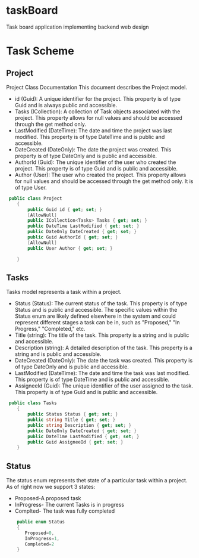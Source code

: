 # taskBoard
Task board application implementing backend web design
# Task Scheme

## Project
Project Class Documentation
This document describes the Project model.

- id (Guid): A unique identifier for the project. This property is of type Guid and is always public and accessible.  
- Tasks (ICollection<Tasks>): A collection of Task objects associated with the project. This property allows for null values and should be accessed through the get method only.  
- LastModified (DateTime): The date and time the project was last modified. This property is of type DateTime and is public and accessible.   
- DateCreated (DateOnly): The date the project was created. This property is of type DateOnly and is public and accessible.   
- AuthorId (Guid): The unique identifier of the user who created the project. This property is of type Guid and is public and accessible. 
- Author (User): The user who created the project. This property allows for null values and should be accessed through the get method only. It is of type User.   
```C#
 public class Project
    {
        public Guid id { get; set; }
        [AllowNull]
        public ICollection<Tasks> Tasks { get; set; }
        public DateTime LastModified { get; set; }
        public DateOnly DateCreated { get; set; }
        public Guid AuthorId { get; set; }
        [AllowNull]
        public User Author { get; set; }

    }
```

## Tasks
Tasks model represents a task within a project.

- Status (Status): The current status of the task. This property is of type Status and is public and accessible. The specific values within the Status enum are likely defined elsewhere in the system and could represent different stages a task can be in, such as "Proposed," "In Progress," "Completed," etc.   
- Title (string): The title of the task. This property is a string and is public and accessible.  
- Description (string): A detailed description of the task. This property is a string and is public and accessible.   
- DateCreated (DateOnly): The date the task was created. This property is of type DateOnly and is public and accessible.  
- LastModified (DateTime): The date and time the task was last modified. This property is of type DateTime and is public and accessible.  
- AssigneeId (Guid): The unique identifier of the user assigned to the task. This property is of type Guid and is public and accessible.  
```C#
 public class Tasks
    {
        public Status Status { get; set; }
        public string Title { get; set; }
        public string Description { get; set; }
        public DateOnly DateCreated { get; set; }
        public DateTime LastModified { get; set; }
        public Guid AssigneeId { get; set; }
    }
```

## Status
The status enum represents thet state of a particular task within a project. As of right now we support 3 states: 
- Proposed-A proposed task
- InProgress- The current Tasks is in progress 
- Complted- The task was fully completed
```C#
    public enum Status
    {
       Proposed=0,
       InProgress=1,
       Completed=2
    }
```
